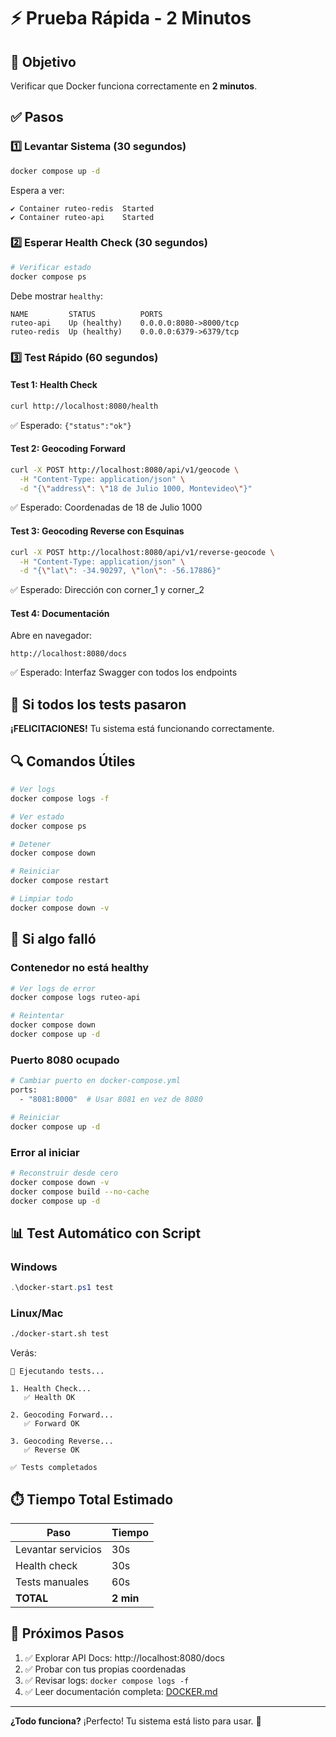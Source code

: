 # ⚡ Prueba Rápida - 2 Minutos

## 🎯 Objetivo
Verificar que Docker funciona correctamente en **2 minutos**.

## ✅ Pasos

### 1️⃣ Levantar Sistema (30 segundos)
```bash
docker compose up -d
```

Espera a ver:
```
✔ Container ruteo-redis  Started
✔ Container ruteo-api    Started
```

### 2️⃣ Esperar Health Check (30 segundos)
```bash
# Verificar estado
docker compose ps
```

Debe mostrar `healthy`:
```
NAME         STATUS          PORTS
ruteo-api    Up (healthy)    0.0.0.0:8080->8000/tcp
ruteo-redis  Up (healthy)    0.0.0.0:6379->6379/tcp
```

### 3️⃣ Test Rápido (60 segundos)

#### Test 1: Health Check
```bash
curl http://localhost:8080/health
```
✅ Esperado: `{"status":"ok"}`

#### Test 2: Geocoding Forward
```bash
curl -X POST http://localhost:8080/api/v1/geocode \
  -H "Content-Type: application/json" \
  -d "{\"address\": \"18 de Julio 1000, Montevideo\"}"
```
✅ Esperado: Coordenadas de 18 de Julio 1000

#### Test 3: Geocoding Reverse con Esquinas
```bash
curl -X POST http://localhost:8080/api/v1/reverse-geocode \
  -H "Content-Type: application/json" \
  -d "{\"lat\": -34.90297, \"lon\": -56.17886}"
```
✅ Esperado: Dirección con corner_1 y corner_2

#### Test 4: Documentación
Abre en navegador:
```
http://localhost:8080/docs
```
✅ Esperado: Interfaz Swagger con todos los endpoints

## 🎉 Si todos los tests pasaron

**¡FELICITACIONES!** Tu sistema está funcionando correctamente.

## 🔍 Comandos Útiles

```bash
# Ver logs
docker compose logs -f

# Ver estado
docker compose ps

# Detener
docker compose down

# Reiniciar
docker compose restart

# Limpiar todo
docker compose down -v
```

## 🚨 Si algo falló

### Contenedor no está healthy
```bash
# Ver logs de error
docker compose logs ruteo-api

# Reintentar
docker compose down
docker compose up -d
```

### Puerto 8080 ocupado
```bash
# Cambiar puerto en docker-compose.yml
ports:
  - "8081:8000"  # Usar 8081 en vez de 8080

# Reiniciar
docker compose up -d
```

### Error al iniciar
```bash
# Reconstruir desde cero
docker compose down -v
docker compose build --no-cache
docker compose up -d
```

## 📊 Test Automático con Script

### Windows
```powershell
.\docker-start.ps1 test
```

### Linux/Mac
```bash
./docker-start.sh test
```

Verás:
```
🧪 Ejecutando tests...

1. Health Check...
   ✅ Health OK

2. Geocoding Forward...
   ✅ Forward OK

3. Geocoding Reverse...
   ✅ Reverse OK

✅ Tests completados
```

## ⏱️ Tiempo Total Estimado

| Paso | Tiempo |
|------|--------|
| Levantar servicios | 30s |
| Health check | 30s |
| Tests manuales | 60s |
| **TOTAL** | **2 min** |

## 🎯 Próximos Pasos

1. ✅ Explorar API Docs: http://localhost:8080/docs
2. ✅ Probar con tus propias coordenadas
3. ✅ Revisar logs: `docker compose logs -f`
4. ✅ Leer documentación completa: [DOCKER.md](DOCKER.md)

---

**¿Todo funciona?** ¡Perfecto! Tu sistema está listo para usar. 🚀
